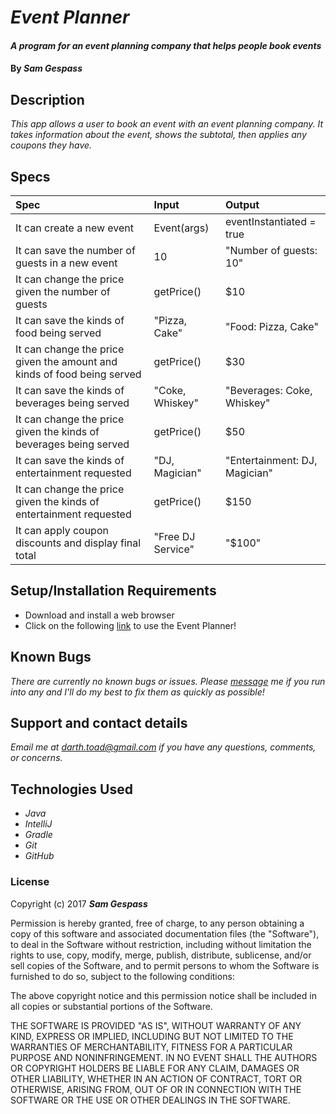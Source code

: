 # _Event Planner_

#### _A program for an event planning company that helps people book events_

#### By _**Sam Gespass**_

## Description

_This app allows a user to book an event with an event planning company. It takes information about the event, shows the subtotal, then applies any coupons they have._

## Specs

| Spec | Input | Output |
| :-------------     | :------------- | :------------- |
| It can create a new event | Event(args) | eventInstantiated = true |
| It can save the number of guests in a new event | 10 | "Number of guests: 10" |
| It can change the price given the number of guests | getPrice() | $10 |
| It can save the kinds of food being served | "Pizza, Cake" | "Food: Pizza, Cake" |
| It can change the price given the amount and kinds of food being served | getPrice() | $30 |
| It can save the kinds of beverages being served | "Coke, Whiskey" | "Beverages: Coke, Whiskey" |
| It can change the price given the kinds of beverages being served | getPrice() | $50 |
| It can save the kinds of entertainment requested | "DJ, Magician" | "Entertainment: DJ, Magician" |
| It can change the price given the kinds of entertainment requested | getPrice() | $150 |
| It can apply coupon discounts and display final total | "Free DJ Service" | "$100" |

## Setup/Installation Requirements

* Download and install a web browser
* Click on the following [link](https://github.com/darthtoad/event-planner) to use the Event Planner!

## Known Bugs

_There are currently no known bugs or issues. Please [message](mailto:darth.toad@gmail.com) me if you run into any and I'll do my best to fix them as quickly as possible!_

## Support and contact details

_Email me at [darth.toad@gmail.com](mailto:darth.toad@gmail.com) if you have any questions, comments, or concerns._

## Technologies Used

* _Java_
* _IntelliJ_
* _Gradle_
* _Git_
* _GitHub_

### License

Copyright (c) 2017 ****_Sam Gespass_****

Permission is hereby granted, free of charge, to any person obtaining a copy of this software and associated documentation files (the "Software"), to deal in the Software without restriction, including without limitation the rights to use, copy, modify, merge, publish, distribute, sublicense, and/or sell copies of the Software, and to permit persons to whom the Software is furnished to do so, subject to the following conditions:

The above copyright notice and this permission notice shall be included in all copies or substantial portions of the Software.

THE SOFTWARE IS PROVIDED "AS IS", WITHOUT WARRANTY OF ANY KIND, EXPRESS OR IMPLIED, INCLUDING BUT NOT LIMITED TO THE WARRANTIES OF MERCHANTABILITY, FITNESS FOR A PARTICULAR PURPOSE AND NONINFRINGEMENT. IN NO EVENT SHALL THE AUTHORS OR COPYRIGHT HOLDERS BE LIABLE FOR ANY CLAIM, DAMAGES OR OTHER LIABILITY, WHETHER IN AN ACTION OF CONTRACT, TORT OR OTHERWISE, ARISING FROM, OUT OF OR IN CONNECTION WITH THE SOFTWARE OR THE USE OR OTHER DEALINGS IN THE SOFTWARE.
